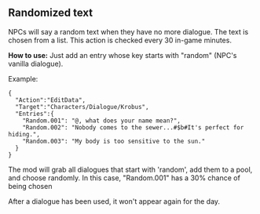 ## Randomized text

NPCs will say a random text when they have no more dialogue. The text is chosen from a list. This action is checked every 30 in-game minutes.

**How to use:** Just add an entry whose key starts with "random" (NPC's vanilla dialogue).

Example:


```
{
  "Action":"EditData",
  "Target":"Characters/Dialogue/Krobus",
  "Entries":{
    "Random.001": "@, what does your name mean?",
    "Random.002": "Nobody comes to the sewer...#$b#It's perfect for hiding.",
    "Random.003": "My body is too sensitive to the sun."
  }
}
```

The mod will grab all dialogues that start with 'random', add them to a pool, and choose randomly.
In this case, "Random.001" has a 30% chance of being chosen

After a dialogue has been used, it won't appear again for the day.
